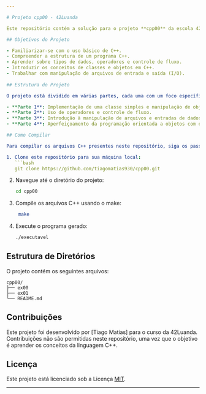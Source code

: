 ```yaml
---

# Projeto cpp00 - 42Luanda

Este repositório contém a solução para o projeto **cpp00** da escola 42. O objetivo deste projeto é proporcionar uma introdução ao desenvolvimento em C++ e focar nos conceitos fundamentais da linguagem, como classes, objetos, métodos e manipulação de fluxo de controle.

## Objetivos do Projeto

- Familiarizar-se com o uso básico de C++.
- Compreender a estrutura de um programa C++.
- Aprender sobre tipos de dados, operadores e controle de fluxo.
- Introduzir os conceitos de classes e objetos em C++.
- Trabalhar com manipulação de arquivos de entrada e saída (I/O).
  
## Estrutura do Projeto

O projeto está dividido em várias partes, cada uma com um foco específico no aprendizado de C++:

- **Parte 1**: Implementação de uma classe simples e manipulação de objetos.
- **Parte 2**: Uso de operadores e controle de fluxo.
- **Parte 3**: Introdução à manipulação de arquivos e entradas de dados.
- **Parte 4**: Aperfeiçoamento da programação orientada a objetos com o uso de construtores e destrutores.

## Como Compilar

Para compilar os arquivos C++ presentes neste repositório, siga os passos abaixo:

1. Clone este repositório para sua máquina local:
   ```bash
   git clone https://github.com/tiagomatias930/cpp00.git
   ```

2. Navegue até o diretório do projeto:
   ```bash
   cd cpp00
   ```

3. Compile os arquivos C++ usando o make:
   ```bash
    make
   ```

4. Execute o programa gerado:
   ```bash
   ./executavel
   ```

## Estrutura de Diretórios

O projeto contém os seguintes arquivos:

```
cpp00/
├── ex00  
├── ex01  
└── README.md
```

## Contribuições

Este projeto foi desenvolvido por [Tiago Matias] para o curso da 42Luanda. Contribuições não são permitidas neste repositório, uma vez que o objetivo é aprender os conceitos da linguagem C++.

## Licença

Este projeto está licenciado sob a Licença [MIT](https://opensource.org/licenses/MIT).

---
```

